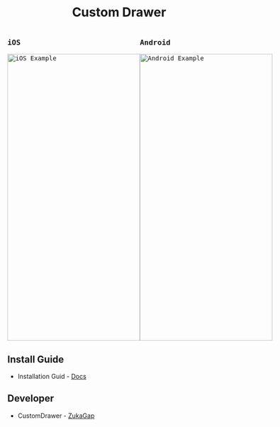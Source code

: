 <h1 align="center">
  Custom Drawer
</h1>

<div style="display: flex; flex-direction: row; align-items: center;">
  <kbd>
    <h3 >
      iOS
    </h3>
    <img
      src="https://github.com/ZukaGap/CustomDrawer/blob/main/docs/assets/Simulator_iPhone14.gif?raw=true"
      title="Priority Demo"
      float="left"
      alt="iOS Example"
      width="299" height="648">
  </kbd>
  <kbd>
    <h3 >
      Android
    </h3>
    <img
      src="https://github.com/ZukaGap/CustomDrawer/blob/main/docs/assets/Emulator_LG_G8.gif?raw=true"
      title="Priority Demo"
      float="left"
      alt="Android Example"
      width="299" height="648">
  </kbd>
</div>

## Install Guide

- Installation Guid - [Docs](https://github.com/ZukaGap/CustomDrawer/blob/main/docs/development.md)

## Developer

- CustomDrawer - [ZukaGap](https://github.com/ZukaGap)
